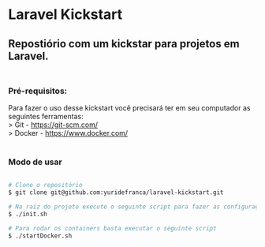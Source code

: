 # Laravel Kickstart

## Repostiório com um kickstar para projetos em Laravel. <br><br>

### Pré-requisitos: <br>

Para fazer o uso desse kickstart você precisará ter em seu computador as seguintes ferramentas: <br>
    > Git - https://git-scm.com/  <br>
    > Docker - https://www.docker.com/  <br><br>


### Modo de usar 
``` bash

# Clone o repositório
$ git clone git@github.com:yuridefranca/laravel-kickstart.git 

# Na raiz do projeto execute o seguinte script para fazer as configurações
$ ./init.sh

# Para rodar os containers basta executar o seguinte script
$ ./startDocker.sh

```





